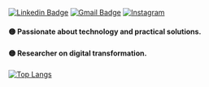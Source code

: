 [![Linkedin Badge](https://img.shields.io/badge/-Linkedin-blue?style=flat-square&logo=Linkedin&logoColor=white&link=https://www.linkedin.com/in/daiane-cristinny-sousa-dos-reis-174b16138/)](https://www.linkedin.com/in/pranjaljain0/) 
[![Gmail Badge](https://img.shields.io/badge/-contato@daianesousa.tech-c14438?style=flat-square&logo=Gmail&logoColor=white&link=mailto:hello@pranjaljain.tech)](mailto:hello@pranjaljain.tech)
<a href="https://www.instagram.com/daianesousareis" target="_blank"><img src="https://img.shields.io/badge/Instagram-%23E4405F.svg?&style=flat-square&logo=instagram&logoColor=white" alt="Instagram"></a>


#### :yellow_circle:	Passionate about technology and practical solutions.
#### :yellow_circle: Researcher on digital transformation.


[![Top Langs](https://github-readme-stats.vercel.app/api/top-langs/?username=daianessousa&layout=compact)](https://github.com/anuraghazra/github-readme-stats)


